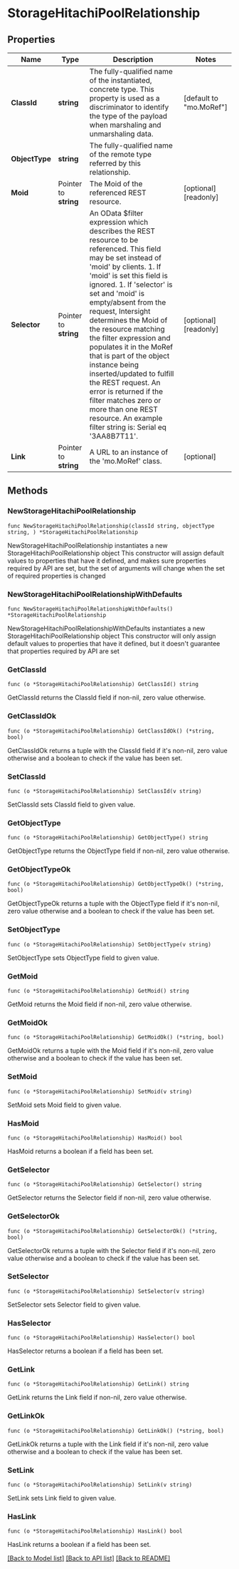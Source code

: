 # StorageHitachiPoolRelationship

## Properties

Name | Type | Description | Notes
------------ | ------------- | ------------- | -------------
**ClassId** | **string** | The fully-qualified name of the instantiated, concrete type. This property is used as a discriminator to identify the type of the payload when marshaling and unmarshaling data. | [default to "mo.MoRef"]
**ObjectType** | **string** | The fully-qualified name of the remote type referred by this relationship. | 
**Moid** | Pointer to **string** | The Moid of the referenced REST resource. | [optional] [readonly] 
**Selector** | Pointer to **string** | An OData $filter expression which describes the REST resource to be referenced. This field may be set instead of &#39;moid&#39; by clients. 1. If &#39;moid&#39; is set this field is ignored. 1. If &#39;selector&#39; is set and &#39;moid&#39; is empty/absent from the request, Intersight determines the Moid of the resource matching the filter expression and populates it in the MoRef that is part of the object instance being inserted/updated to fulfill the REST request. An error is returned if the filter matches zero or more than one REST resource. An example filter string is: Serial eq &#39;3AA8B7T11&#39;. | [optional] [readonly] 
**Link** | Pointer to **string** | A URL to an instance of the &#39;mo.MoRef&#39; class. | [optional] 

## Methods

### NewStorageHitachiPoolRelationship

`func NewStorageHitachiPoolRelationship(classId string, objectType string, ) *StorageHitachiPoolRelationship`

NewStorageHitachiPoolRelationship instantiates a new StorageHitachiPoolRelationship object
This constructor will assign default values to properties that have it defined,
and makes sure properties required by API are set, but the set of arguments
will change when the set of required properties is changed

### NewStorageHitachiPoolRelationshipWithDefaults

`func NewStorageHitachiPoolRelationshipWithDefaults() *StorageHitachiPoolRelationship`

NewStorageHitachiPoolRelationshipWithDefaults instantiates a new StorageHitachiPoolRelationship object
This constructor will only assign default values to properties that have it defined,
but it doesn't guarantee that properties required by API are set

### GetClassId

`func (o *StorageHitachiPoolRelationship) GetClassId() string`

GetClassId returns the ClassId field if non-nil, zero value otherwise.

### GetClassIdOk

`func (o *StorageHitachiPoolRelationship) GetClassIdOk() (*string, bool)`

GetClassIdOk returns a tuple with the ClassId field if it's non-nil, zero value otherwise
and a boolean to check if the value has been set.

### SetClassId

`func (o *StorageHitachiPoolRelationship) SetClassId(v string)`

SetClassId sets ClassId field to given value.


### GetObjectType

`func (o *StorageHitachiPoolRelationship) GetObjectType() string`

GetObjectType returns the ObjectType field if non-nil, zero value otherwise.

### GetObjectTypeOk

`func (o *StorageHitachiPoolRelationship) GetObjectTypeOk() (*string, bool)`

GetObjectTypeOk returns a tuple with the ObjectType field if it's non-nil, zero value otherwise
and a boolean to check if the value has been set.

### SetObjectType

`func (o *StorageHitachiPoolRelationship) SetObjectType(v string)`

SetObjectType sets ObjectType field to given value.


### GetMoid

`func (o *StorageHitachiPoolRelationship) GetMoid() string`

GetMoid returns the Moid field if non-nil, zero value otherwise.

### GetMoidOk

`func (o *StorageHitachiPoolRelationship) GetMoidOk() (*string, bool)`

GetMoidOk returns a tuple with the Moid field if it's non-nil, zero value otherwise
and a boolean to check if the value has been set.

### SetMoid

`func (o *StorageHitachiPoolRelationship) SetMoid(v string)`

SetMoid sets Moid field to given value.

### HasMoid

`func (o *StorageHitachiPoolRelationship) HasMoid() bool`

HasMoid returns a boolean if a field has been set.

### GetSelector

`func (o *StorageHitachiPoolRelationship) GetSelector() string`

GetSelector returns the Selector field if non-nil, zero value otherwise.

### GetSelectorOk

`func (o *StorageHitachiPoolRelationship) GetSelectorOk() (*string, bool)`

GetSelectorOk returns a tuple with the Selector field if it's non-nil, zero value otherwise
and a boolean to check if the value has been set.

### SetSelector

`func (o *StorageHitachiPoolRelationship) SetSelector(v string)`

SetSelector sets Selector field to given value.

### HasSelector

`func (o *StorageHitachiPoolRelationship) HasSelector() bool`

HasSelector returns a boolean if a field has been set.

### GetLink

`func (o *StorageHitachiPoolRelationship) GetLink() string`

GetLink returns the Link field if non-nil, zero value otherwise.

### GetLinkOk

`func (o *StorageHitachiPoolRelationship) GetLinkOk() (*string, bool)`

GetLinkOk returns a tuple with the Link field if it's non-nil, zero value otherwise
and a boolean to check if the value has been set.

### SetLink

`func (o *StorageHitachiPoolRelationship) SetLink(v string)`

SetLink sets Link field to given value.

### HasLink

`func (o *StorageHitachiPoolRelationship) HasLink() bool`

HasLink returns a boolean if a field has been set.


[[Back to Model list]](../README.md#documentation-for-models) [[Back to API list]](../README.md#documentation-for-api-endpoints) [[Back to README]](../README.md)


